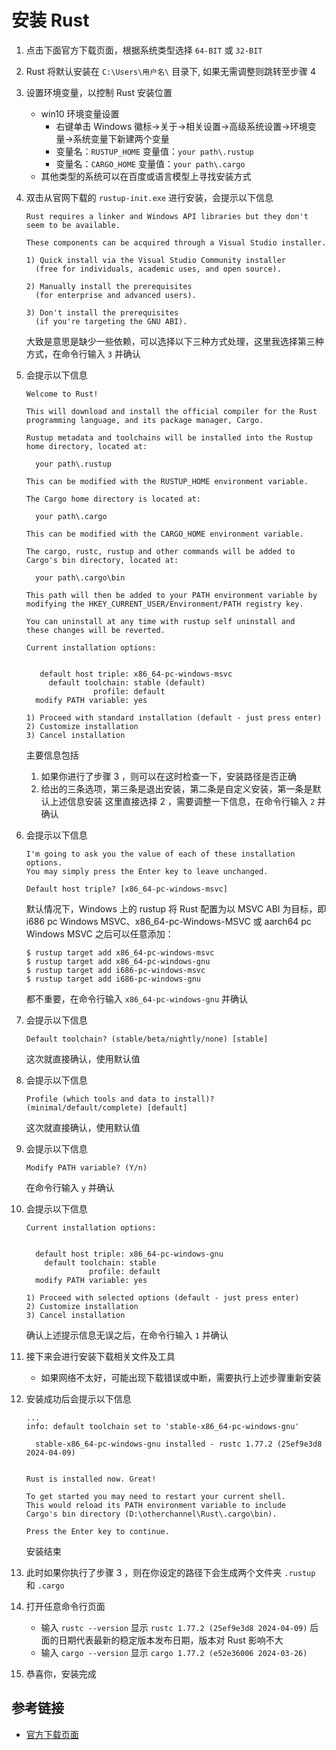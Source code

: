 # 安装 Rust

1. 点击下面官方下载页面，根据系统类型选择 `64-BIT` 或 `32-BIT`
2. Rust 将默认安装在 `C:\Users\用户名\` 目录下, 如果无需调整则跳转至步骤 4
3. 设置环境变量，以控制 Rust 安装位置
    - win10 环境变量设置
      - 右键单击 Windows 徽标->关于->相关设置->高级系统设置->环境变量->系统变量下新建两个变量
      - 变量名：`RUSTUP_HOME` 变量值：`your path\.rustup`
      - 变量名：`CARGO_HOME` 变量值：`your path\.cargo`
    - 其他类型的系统可以在百度或语言模型上寻找安装方式
4. 双击从官网下载的 `rustup-init.exe` 进行安装，会提示以下信息
    ```
    Rust requires a linker and Windows API libraries but they don't seem to be available.
    
    These components can be acquired through a Visual Studio installer.
    
    1) Quick install via the Visual Studio Community installer
      (free for individuals, academic uses, and open source).
    
    2) Manually install the prerequisites
      (for enterprise and advanced users).
    
    3) Don't install the prerequisites
      (if you're targeting the GNU ABI).
    ```
    
    大致是意思是缺少一些依赖，可以选择以下三种方式处理，这里我选择第三种方式，在命令行输入 `3` 并确认
5. 会提示以下信息
    ```
    Welcome to Rust!
    
    This will download and install the official compiler for the Rust
    programming language, and its package manager, Cargo.
    
    Rustup metadata and toolchains will be installed into the Rustup
    home directory, located at:
    
      your path\.rustup
    
    This can be modified with the RUSTUP_HOME environment variable.
    
    The Cargo home directory is located at:
    
      your path\.cargo
    
    This can be modified with the CARGO_HOME environment variable.
    
    The cargo, rustc, rustup and other commands will be added to
    Cargo's bin directory, located at:
    
      your path\.cargo\bin
    
    This path will then be added to your PATH environment variable by
    modifying the HKEY_CURRENT_USER/Environment/PATH registry key.
    
    You can uninstall at any time with rustup self uninstall and
    these changes will be reverted.
    
    Current installation options:
    
    
       default host triple: x86_64-pc-windows-msvc
         default toolchain: stable (default)
                   profile: default
      modify PATH variable: yes
    
    1) Proceed with standard installation (default - just press enter)
    2) Customize installation
    3) Cancel installation
    ```

    主要信息包括 
    1. 如果你进行了步骤 3 ，则可以在这时检查一下，安装路径是否正确 
    2. 给出的三条选项，第三条是退出安装，第二条是自定义安装，第一条是默认上述信息安装
    这里直接选择 2 ，需要调整一下信息，在命令行输入 `2` 并确认
6. 会提示以下信息
    ```
    I'm going to ask you the value of each of these installation options.
    You may simply press the Enter key to leave unchanged.

    Default host triple? [x86_64-pc-windows-msvc]
    ```

    
    默认情况下，Windows 上的 rustup 将 Rust 配置为以 MSVC ABI 为目标，即 i686 pc Windows MSVC、x86_64-pc-Windows-MSVC 或 aarch64 pc Windows MSVC
    之后可以任意添加：
    ```
    $ rustup target add x86_64-pc-windows-msvc
    $ rustup target add x86_64-pc-windows-gnu
    $ rustup target add i686-pc-windows-msvc
    $ rustup target add i686-pc-windows-gnu
    ```
    都不重要，在命令行输入 `x86_64-pc-windows-gnu` 并确认
7. 会提示以下信息
    ```
    Default toolchain? (stable/beta/nightly/none) [stable]
    ```

    这次就直接确认，使用默认值
8. 会提示以下信息
    ```
    Profile (which tools and data to install)? (minimal/default/complete) [default]
    ```

    这次就直接确认，使用默认值
9. 会提示以下信息
    ```
    Modify PATH variable? (Y/n)
    ```

    在命令行输入 `y` 并确认
10. 会提示以下信息
    ```
    Current installation options:


      default host triple: x86_64-pc-windows-gnu
        default toolchain: stable
                  profile: default
      modify PATH variable: yes

    1) Proceed with selected options (default - just press enter)
    2) Customize installation
    3) Cancel installation
    ```
    确认上述提示信息无误之后，在命令行输入 `1` 并确认
11. 接下来会进行安装下载相关文件及工具
    - 如果网络不太好，可能出现下载错误或中断，需要执行上述步骤重新安装
12. 安装成功后会提示以下信息
    ```
    ...
    info: default toolchain set to 'stable-x86_64-pc-windows-gnu'
        
      stable-x86_64-pc-windows-gnu installed - rustc 1.77.2 (25ef9e3d8 2024-04-09)


    Rust is installed now. Great!

    To get started you may need to restart your current shell.
    This would reload its PATH environment variable to include
    Cargo's bin directory (D:\otherchannel\Rust\.cargo\bin).

    Press the Enter key to continue.
    ```
    安装结束
13. 此时如果你执行了步骤 3 ，则在你设定的路径下会生成两个文件夹 `.rustup` 和 `.cargo`
14. 打开任意命令行页面
    - 输入 `rustc --version`
      显示 `rustc 1.77.2 (25ef9e3d8 2024-04-09)` 后面的日期代表最新的稳定版本发布日期，版本对 Rust 影响不大
    - 输入 `cargo --version`
      显示 `cargo 1.77.2 (e52e36006 2024-03-26)` 
15. 恭喜你，安装完成
  
## 参考链接

- [官方下载页面](https://www.rust-lang.org/tools/install)